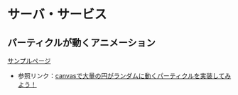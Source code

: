 # サーバ・サービス
## パーティクルが動くアニメーション
[サンプルページ](sample/sample.html)
* 参照リンク：[canvasで大量の円がランダムに動くパーティクルを実装してみよう！](https://liginc.co.jp/548806)
